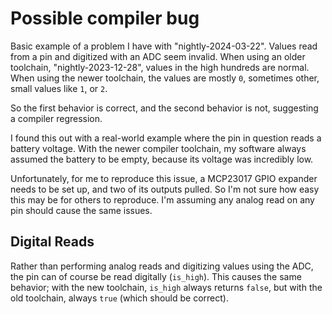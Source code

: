 # Possible compiler bug

Basic example of a problem I have with "nightly-2024-03-22". Values read from
a pin and digitized with an ADC seem invalid. When using an older toolchain,
"nightly-2023-12-28", values in the high hundreds are normal. When using the
newer toolchain, the values are mostly `0`, sometimes other, small values like
`1`, or `2`.

So the first behavior is correct, and the second behavior is not, suggesting
a compiler regression.

I found this out with a real-world example where the pin in question reads a
battery voltage. With the newer compiler toolchain, my software always assumed
the battery to be empty, because its voltage was incredibly low.

Unfortunately, for me to reproduce this issue, a MCP23017 GPIO expander needs
to be set up, and two of its outputs pulled. So I'm not sure how easy this may
be for others to reproduce. I'm assuming any analog read on any pin should
cause the same issues.

## Digital Reads

Rather than performing analog reads and digitizing values using the ADC, the pin
can of course be read digitally (`is_high`). This causes the same behavior;
with the new toolchain, `is_high` always returns `false`, but with the old toolchain,
always `true` (which should be correct).
